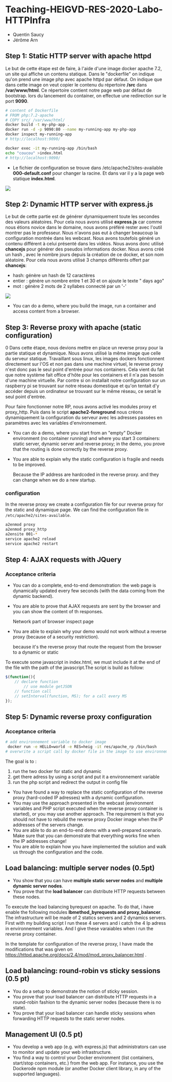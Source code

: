 # Teaching-HEIGVD-RES-2020-Labo-HTTPInfra

- Quentin Saucy
- Jérôme Arn

## Step 1: Static HTTP server with apache httpd

Le but de cette étape est de faire, à l'aide d'une image docker apache 7.2, un site qui affiche un contenu statique. Dans le "dockerfile" on indique qu'on prend une image php avec apache httpd par défaut. On indique que dans cette image on veut copier le contenu du répertoire **/src** dans **/var/www/html**. Ce répertoire contient notre page web par défaut de bootstrap. lors du lancement du container, on effectue une redirection sur le port **9090**. 

```sh
# content of Dockerfile
# FROM php:7.2-apache
# COPY src/ /var/www/html/
docker build -t my-php-app .
docker run -d -p 9090:80 --name my-running-app my-php-app
docker inspect my-running-app
# http://localhost:9090/
```

```sh
docker exec -it my-running-app /bin/bash
echo "coucou" >index.html
# http://localhost:9090/
```

* Le fichier de configuration se trouve dans  /etc/apache2/sites-available  **000-default.conf** pour changer la racine. Et dans var il y a la page web statique **index.html**. 

![](./img/task1.png)

## Step 2: Dynamic HTTP server with express.js

Le but de cette partie est de générer dynamiquement toute les secondes des valeurs aléatoires. Pour cela nous avons utilisé **express.js** car comme nous étions novice dans le domaine, nous avons préféré rester avec l'outil montrer pas le professeur. Nous n'avons pas eut à changer beaucoup la configuration montrée dans les webcast. Nous avons toutefois généré un contenu différent à celui présenté dans les vidéos. Nous avons donc utilisé **chancejs** pour générer des pseudos informations docker. Nous avons créé un hash , avec le nombre jours depuis la création de ce docker, et son nom aléatoire. Pour cela nous avons utilisé 3 champs différents offert par **chancejs**:
* hash: génère un hash de 12 caractères
* entier : génère un nombre entre 1 et 30 et on ajoute le texte " days ago"
* mot : génère 2 mots de 2 syllabes connecté par un '-'

![](./img/task2.png)

* You can do a demo, where you build the image, run a container and access content from a browser.

## Step 3: Reverse proxy with apache (static configuration)
0
Dans cette étape, nous devions mettre en place un reverse proxy pour la partie statique et dynamique. Nous avons utilisé la même image que celle du serveur statique. Travaillant sous linux, les images dockers fonctionnent directement sur l'OS et non pas dans une machine virtuel,  le reverse proxy n'est donc pas le seul point d'entrée pour nos containers. Cela vient du fait que notre système fait office d'hôte pour les containers et il n'a pas besoin d'une machine virtuelle. Par contre si on installait notre configuration sur un raspberry pi se trouvant sur notre réseau domestique et qu'on tentait d'y accéder depuis un ordinateur se trouvant sur le même réseau, ce serait le seul point d'entrée. 

Pour faire fonctionner notre RP, nous avons activé les modules proxy et proxy_http. Puis dans le script  **apache2-foreground** nous créons dynamiquement la configuration du serveur avec les adresses passées en paramètres avec les variables d'environnement. 

* You can do a demo, where you start from an "empty" Docker environment (no container running) and where you start 3 containers: static server, dynamic server and reverse proxy; in the demo, you prove that the routing is done correctly by the reverse proxy.

* You are able to explain why the static configuration is fragile and needs to be improved.

  Because the IP address are hardcoded in the reverse proxy. and they can change when we do a new startup.


### configuration 

In the reverse proxy we create a configuration file for our reverse proxy for the static and dynamique page. We can find the configuration file in `/etc/apache2/sites-available`. 

```sh
a2enmod proxy
a2enmod proxy_http
a2ensite 001-*
service apache2 reload
service apache2 restart
```




##  Step 4: AJAX requests with JQuery

### Acceptance criteria

* You can do a complete, end-to-end demonstration: the web page is dynamically updated every few seconds (with the data coming from the dynamic backend).

* You are able to prove that AJAX requests are sent by the browser and you can show the content of th responses.

  Network part of browser inspect page 

* You are able to explain why your demo would not work without a reverse proxy (because of a security restriction).

  because it's the reverse proxy that route the request from the browser to a dynamic or static 


To execute some javascript in index.html, we must include it at the end of the file with the path of the javascript.The script is build as follow: 

```js
$(function(){
    // declare function
    	// use module getJSON
    // function call 
    // setInterval(function, MS); for a call every MS
});
```



## Step 5: Dynamic reverse proxy configuration

### Acceptance criteria

```sh
# add environnement variable to docker image 
 docker run -e HELLO=world -e RES=heig -it res/apache_rp /bin/bash
# overwrite a script call by docker file in the image to use environnement variable 
```

The goal is to :

1. run the two docker for static and dynamic
2. get there adress by using a script and put it a environnement variable 
3. run the php script and redirect the output in config file 

* You have found a way to replace the static configuration of the reverse proxy (hard-coded IP adresses) with a dynamic configuration.
* You may use the approach presented in the webcast (environment variables and PHP script executed when the reverse proxy container is started), or you may use another approach. The requirement is that you should not have to rebuild the reverse proxy Docker image when the IP addresses of the servers change.
* You are able to do an end-to-end demo with a well-prepared scenario. Make sure that you can demonstrate that everything works fine when the IP addresses change!
* You are able to explain how you have implemented the solution and walk us through the configuration and the code.

## Load balancing: multiple server nodes (0.5pt)

* You show that you can have **multiple static server nodes** and **multiple dynamic server nodes**. 
* You prove that the **load balancer** can distribute HTTP requests between these nodes.

To execute the load balancing byrequest on apache. To do that, i have enable the following modules **lbmethod_byrequests and proxy_balancer**. The infrastructure will be made of 2 statics servers and 2 dynamics servers. First with my building script I run these 4 servers and i catch the 4 Ip adress in environnement variables. And I give these varaiables when i run the reverse proxy container. 

In the template for configuration of the reverse proxy, I have made the modifications that was given on https://httpd.apache.org/docs/2.4/mod/mod_proxy_balancer.html . 

## Load balancing: round-robin vs sticky sessions (0.5 pt)

* You do a setup to demonstrate the notion of sticky session.
* You prove that your load balancer can distribute HTTP requests in a round-robin fashion to the dynamic server nodes (because there is no state).
* You prove that your load balancer can handle sticky sessions when forwarding HTTP requests to the static server nodes.

## Management UI (0.5 pt)

* You develop a web app (e.g. with express.js) that administrators can use to monitor and update your web infrastructure.
* You find a way to control your Docker environment (list containers, start/stop containers, etc.) from the web app. For instance, you use the Dockerode npm module (or another Docker client library, in any of the supported languages).
